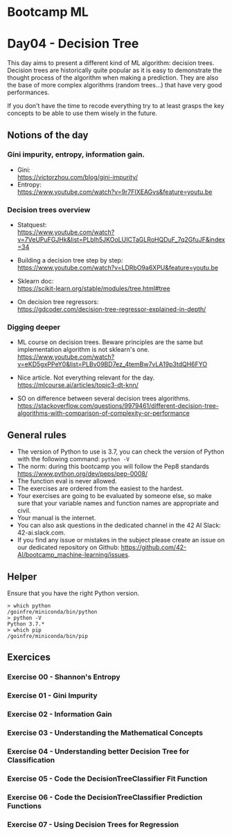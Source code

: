 # Bootcamp ML

# Day04 - Decision Tree

This day aims to present a different kind of ML algorithm: decision trees.
Decision trees are historically quite popular as it is easy to demonstrate the thought process of the algorithm when 
making a prediction. They are also the base of more complex algorithms (random trees...) that have very good performances.

If you don't have the time to recode everything try to at least grasps the key concepts to be able to use them wisely in the future.


## Notions of the day

### Gini impurity, entropy, information gain. 
* Gini:  
https://victorzhou.com/blog/gini-impurity/  
* Entropy:  
https://www.youtube.com/watch?v=9r7FIXEAGvs&feature=youtu.be


### Decision trees overview
* Statquest:  
https://www.youtube.com/watch?v=7VeUPuFGJHk&list=PLblh5JKOoLUICTaGLRoHQDuF_7q2GfuJF&index=34

* Building a decision tree step by step:  
https://www.youtube.com/watch?v=LDRbO9a6XPU&feature=youtu.be

* Sklearn doc:  
https://scikit-learn.org/stable/modules/tree.html#tree

* On decision tree regressors:  
https://gdcoder.com/decision-tree-regressor-explained-in-depth/


### Digging deeper
* ML course on decision trees. Beware principles are the same but implementation algorithm is not sklearn's one.  
https://www.youtube.com/watch?v=eKD5gxPPeY0&list=PLBv09BD7ez_4temBw7vLA19p3tdQH6FYO

* Nice article. Not everything relevant for the day.  
https://mlcourse.ai/articles/topic3-dt-knn/

* SO on difference between several decision trees algorithms.  
https://stackoverflow.com/questions/9979461/different-decision-tree-algorithms-with-comparison-of-complexity-or-performance



## General rules

* The version of Python to use is 3.7, you can check the version of Python with the following command: `python -V`
* The norm: during this bootcamp you will follow the Pep8 standards https://www.python.org/dev/peps/pep-0008/
* The function eval is never allowed.
* The exercises are ordered from the easiest to the hardest.
* Your exercises are going to be evaluated by someone else, so make sure that your variable names and function names are appropriate and civil. 
* Your manual is the internet.
* You can also ask questions in the dedicated channel in the 42 AI Slack: 42-ai.slack.com.
* If you find any issue or mistakes in the subject please create an issue on our dedicated repository on Github:  https://github.com/42-AI/bootcamp_machine-learning/issues.

## Helper 

Ensure that you have the right Python version.

```
> which python
/goinfre/miniconda/bin/python
> python -V
Python 3.7.*
> which pip
/goinfre/miniconda/bin/pip
```

## Exercices

### Exercise 00 - Shannon's Entropy

### Exercise 01 - Gini Impurity

### Exercise 02 - Information Gain

### Exercise 03 - Understanding the Mathematical Concepts

### Exercise 04 - Understanding better Decision Tree for Classification

### Exercise 05 - Code the DecisionTreeClassifier Fit Function

### Exercise 06 - Code the DecisionTreeClassifier Prediction Functions

### Exercise 07 - Using Decision Trees for Regression 
